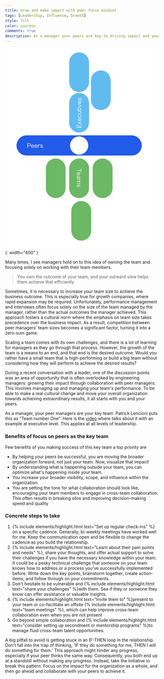 ```yaml
---
title: Grow and make impact with peer focus mindset
tags: [Leadership, Influence, Growth]
style: fill
color: success
comments: true
description: As a manager your peers are key to driving impact and your personal growth
---
```

![](/assets/images/peer-focus.png){: width="400" }

Many times, I see managers hold on to this idea of owning the team and focusing solely on working with their team members.

> You own the outcome of your team, and your outward view helps them achieve that efficiently

Sometimes, it is necessary to increase your team size to achieve the business outcome. This is especially true for growth companies, where rapid expansion may be required. Unfortunately, performance management and interviews often focus solely on the size of the team managed by the manager, rather than the actual outcomes the manager achieved. This approach fosters a cultural norm where the emphasis on team size takes precedence over the business impact. As a result, competition between peer managers' team sizes becomes a significant factor, turning it into a zero-sum game.

Scaling a team comes with its own challenges, and there is a lot of learning for managers as they go through that process. However, the growth of the team is a means to an end, and that end is the desired outcome. Would you rather have a small team that is high-performing or build a big team without considering how they will perform to achieve the desired results?

During a recent conversation with a leader, one of the discussion points was an area of opportunity that is often overlooked by engineering managers: growing their impact through collaboration with peer managers. This involves managing up and managing your team's performance. To be able to make a real cultural change and move your overall organization towards achieving extraordinary results, it all starts with you and your peers.

As a manager, your peer managers are your key team. Patrick Lencioni puts this as "Team number One". Here is the [video](https://www.youtube.com/watch?v=k9uM_6f5vmE) where talks about it with an example at executive level. This applies at all levels of leadership.

### Benefits of focus on peers as the key team 

Few benefits of you making success of this key team a top priority are

- By helping your peers be successful, you are moving the broader organization forward, not just your team. Now, visualize that impact!
- By understanding what is happening outside your team, you can optimize what's happening inside your team.
- You increase your broader visibility, scope, and influence within the organization.
- You are setting the tone for what collaboration should look like, encouraging your team members to engage in cross-team collaboration. This often results in breaking silos and improving decision-making speed and quality

### Concrete steps to take

1. {% include elements/highlight.html text="Set up regular check-ins" %} on a specific cadence. Generally, bi-weekly meetings have worked well for me. Keep the communication open and be flexible to change the cadence as you build the relationship.
2. {% include elements/highlight.html text="Learn about their pain points and needs" %}, share your thoughts, and offer actual support to solve their challenges if you have the necessary knowledge within your team. It could be a pesky technical challenge that someone on your team knows how to address or a process you've successfully implemented before. Write down the key points, brainstorm together, create action-items, and follow through on your commitments.
3. Don't hesitate to be vulnerable and {% include elements/highlight.html text="share your challenges" %}with them. See if they or someone they know can offer assistance or valuable insights.
4. {% include elements/highlight.html text="Invite them to" %}present to your team or co-facilitate an offsite {% include elements/highlight.html text="team meetings" %}, which can help improve cross-team collaboration even when you are not present
5. Go beyond simple collaboration and {% include elements/highlight.html text="consider setting up secondment or mentorship programs" %}to manage fluid cross-team talent opportunities.

A big pitfall to avoid is getting stuck in an IF-THEN loop in the relationship. Don't fall into the trap of thinking, 'IF they do something for me, THEN I will do something for them.' This approach might hinder any progress, especially if your peer thinks the same way. Consequently, you both end up at a standstill without making any progress. Instead, take the initiative to break this pattern. Focus on the impact for the organization as a whole, and then go ahead and collaborate with your peers to achieve it.